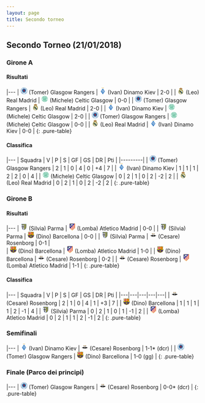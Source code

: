 ```yaml
---
layout: page
title: Secondo torneo
---
```


<link rel="stylesheet" href="https://unpkg.com/purecss@1.0.0/build/pure-min.css" integrity="sha384-nn4HPE8lTHyVtfCBi5yW9d20FjT8BJwUXyWZT9InLYax14RDjBj46LmSztkmNP9w" crossorigin="anonymous">

## Secondo Torneo (21/01/2018)

### Girone A

#### Risultati

|---
| <img src="/thumb/rangers.png" width="18"> (Tomer) Glasgow Rangers | <img src="/thumb/dinamo.png" width="18"> (Ivan) Dinamo Kiev    | 2-0 |
| <img src="/thumb/real.png" width="18"> (Leo) Real Madrid | <img src="/thumb/celtic.png" width="18"> (Michele) Celtic Glasgow   | 0-0 |
| <img src="/thumb/rangers.png" width="18"> (Tomer) Glasgow Rangers | <img src="/thumb/real.png" width="18"> (Leo) Real Madrid    | 2-0 |
| <img src="/thumb/dinamo.png" width="18"> (Ivan) Dinamo Kiev | <img src="/thumb/celtic.png" width="18"> (Michele) Celtic Glasgow  | 2-0 |
| <img src="/thumb/rangers.png" width="18"> (Tomer) Glasgow Rangers | <img src="/thumb/celtic.png" width="18"> (Michele) Celtic Glasgow | 0-0 |
| <img src="/thumb/real.png" width="18"> (Leo) Real Madrid | <img src="/thumb/dinamo.png" width="18"> (Ivan) Dinamo Kiev      | 0-0 |
{: .pure-table}

#### Classifica

|---
| Squadra | V | P | S | GF | GS | DR | Pti |
|---------|
| <img src="/thumb/rangers.png" width="18"> (Tomer) Glasgow Rangers | 2 | 1 | 0 | 4 | 0 | +4 | 7 |
| <img src="/thumb/dinamo.png" width="18"> (Ivan) Dinamo Kiev | 1 | 1 | 1 | 2 | 2 | 0 | 4 |
| <img src="/thumb/celtic.png" width="18"> (Michele) Celtic Glasgow | 0 | 2 | 1 | 0 | 2 | -2 | 2 |
| <img src="/thumb/real.png" width="18"> (Leo) Real Madrid | 0 | 2 | 1 | 0 | 2 | -2 | 2 |
{: .pure-table}

### Girone B

#### Risultati

|---
| <img src="/thumb/parma.png" width="18"> (Silvia) Parma | <img src="/thumb/atletico.png" width="18"> (Lomba) Atletico Madrid   | 0-0 |
| <img src="/thumb/parma.png" width="18"> (Silvia) Parma | <img src="/thumb/barca.png" width="18"> (Dino) Barcellona    | 0-0 |
| <img src="/thumb/parma.png" width="18"> (Silvia) Parma | <img src="/thumb/rosenborg.png" width="18"> (Cesare) Rosenborg  | 0-1 |	
| <img src="/thumb/barca.png" width="18"> (Dino) Barcellona | <img src="/thumb/atletico.png" width="18"> (Lomba) Atletico Madrid     | 1-0 |
| <img src="/thumb/barca.png" width="18"> (Dino) Barcellona | <img src="/thumb/rosenborg.png" width="18"> (Cesare) Rosenborg    | 0-2 |
| <img src="/thumb/rosenborg.png" width="18"> (Cesare) Rosenborg | <img src="/thumb/atletico.png" width="18"> (Lomba) Atletico Madrid   | 1-1 |
{: .pure-table}

#### Classifica

|---
| Squadra | V | P | S | GF | GS | DR | Pti |
|---|---|---|---|---|
| <img src="/thumb/rosenborg.png" width="18"> (Cesare) Rosenborg | 2 | 1 | 0 | 4 | 1 | +3 | 7 |
| <img src="/thumb/barca.png" width="18"> (Dino) Barcellona | 1 | 1 | 1 | 1 | 2 | -1 | 4 |
| <img src="/thumb/parma.png" width="18"> (Silvia) Parma | 0 | 2 | 1 | 0 | 1 | -1 | 2 |
| <img src="/thumb/atletico.png" width="18"> (Lomba) Atletico Madrid | 0 | 2 | 1 | 1 | 2 | -1 | 2 |
{: .pure-table}

### Semifinali

|---
| <img src="/thumb/dinamo.png" width="18"> (Ivan) Dinamo Kiev | <img src="/thumb/rosenborg.png" width="18"> (Cesare) Rosenborg | 1-1* (dcr) |
| <img src="/thumb/rangers.png" width="18"> (Tomer) Glasgow Rangers | <img src="/thumb/barca.png" width="18"> (Dino) Barcellona  | 1-0 (gg)  |
{: .pure-table}

### Finale (Parco dei principi)

|---
| <img src="/thumb/rangers.png" width="18"> (Tomer) Glasgow Rangers | <img src="/thumb/rosenborg.png" width="18"> (Cesare) Rosenborg | 0-0* (dcr) |
{: .pure-table}

